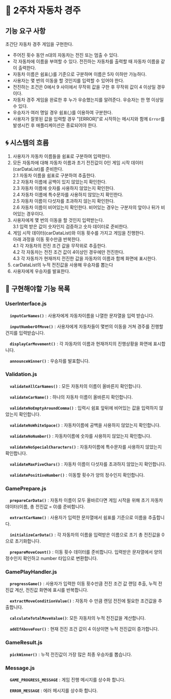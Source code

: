 # 🚗 2주차 자동차 경주

## **기능 요구 사항**

초간단 자동차 경주 게임을 구현한다.

- 주어진 횟수 동안 n대의 자동차는 전진 또는 멈출 수 있다.
- 각 자동차에 이름을 부여할 수 있다. 전진하는 자동차를 출력할 때 자동차 이름을 같이 출력한다.
- 자동차 이름은 쉼표(,)를 기준으로 구분하며 이름은 5자 이하만 가능하다.
- 사용자는 몇 번의 이동을 할 것인지를 입력할 수 있어야 한다.
- 전진하는 조건은 0에서 9 사이에서 무작위 값을 구한 후 무작위 값이 4 이상일 경우이다.
- 자동차 경주 게임을 완료한 후 누가 우승했는지를 알려준다. 우승자는 한 명 이상일 수 있다.
- 우승자가 여러 명일 경우 쉼표(,)를 이용하여 구분한다.
- 사용자가 잘못된 값을 입력할 경우 "[ERROR]"로 시작하는 메시지와 함께 `Error`를 발생시킨 후 애플리케이션은 종료되어야 한다.

## 🌀 시스템의 흐름

1. 사용자가 자동차 이름들을 쉼표로 구분하여 입력한다.
2. 모든 자동차에 대해 자동차 이름과 초기 전진값이 0인 게임 시작 데이터(carDataList)를 준비한다.<br>
   2.1 자동차 이름을 쉼표로 구분하여 추출한다.<br>
   2.2 자동차 이름에 공백이 있지 않았는지 확인한다.<br>
   2.3 자동차 이름에 숫자를 사용하지 않았는지 확인한다.<br>
   2.4 자동차 이름에 특수문자를 사용하지 않았는지 확인한다.<br>
   2.5 자동차 이름이 다섯자를 초과하지 않는지 확인한다.<br>
   2.6 자동차 이름이 비어있는지 확인한다. 비어있는 경우는 구분자의 앞이나 뒤가 비어있는 경우이다.<br>
3. 사용자에게 몇 번의 이동을 할 것인지 입력받는다.<br>
   3.1 입력 받은 값이 숫자인지 검증하고 숫자 데이터로 준비한다.
4. 게임 시작 데이터(carDataList)와 이동 횟수를 가지고 게임을 진행한다.<br>
   아래 과정을 이동 횟수만큼 반복한다.<br>
   4.1 각 자동차의 전진 조건 값을 무작위로 추출한다.<br>
   4.2 각 자동차는 전진 조건 값이 4이상인 경우에만 전진한다.<br>
   4.3 각 자동차가 현재까지 전진한 값을 자동차의 이름과 함께 화면에 표시한다.
5. carDataList의 누적 전진값을 사용해 우승자를 뽑는다
6. 사용자에게 우승자를 발표한다.

## 📝 구현해야할 기능 목록

### UserInterface.js

&emsp;**`inputCarNames()`** : 사용자에게 자동차이름을 나열한 문자열을 입력 받습니다.

&emsp;**`inputNumberOfMove()`** : 사용자에게 자동차들이 몇번의 이동을 거쳐 경주를 진행할 건지를 입력받습니다.

&emsp;**`displayCarMovement()`** : 각 자동차의 이름과 현재까지의 진행상황을 화면에 표시합니다.

&emsp;**`announceWinner()`** : 우승자를 발표합니다.

### Validation.js

&emsp;**`validateAllCarNames()`** : 모든 자동차의 이름이 올바른지 확인합니다.

&emsp;**`validateCarName()`** : 하나의 자동차 이름이 올바른지 확인합니다.

&emsp;**`validateNoEmptyAroundComma()`** : 입력시 쉼표 앞뒤에 비어있는 값을 입력하지 않았는지 확인합니다.

&emsp;**`validateNoWhiteSpace()`** : 자동차이름에 공백을 사용하지 않았는지 확인합니다.

&emsp;**`validateNoNumber()`** : 자동차이름에 숫자를 사용하지 않았는지 확인합니다.

&emsp;**`validateNoSpecialCharacters()`** : 자동차이름에 특수문자를 사용하지 않았는지 확인합니다.

&emsp;**`validateMaxFiveChars()`** : 자동차 이름이 다섯자를 초과하지 않았는지 확인합니다.

&emsp;**`validatePositiveNumber()`** : 이동할 횟수가 양의 정수인지 확인합니다.

### GamePrepare.js

&emsp;**`prepareCarData()`** : 자동차 이름이 모두 올바르다면 게임 시작을 위해 초기 자동차 데이터(이름, 총 전진값 = 0)를 준비합니다.

&emsp;**`extractCarName()`** : 사용자가 입력한 문자열에서 쉼표를 기준으로 이름을 추출합니다.

&emsp;**`initializeCarData()`** : 각 자동차의 이름을 입력받은 이름으로 초기 총 전진값을 0으로 초기화합니다.

&emsp;**`prepareMoveCount()`** : 이동 횟수 데이터를 준비합니다. 입력받은 문자열에서 양의 정수인지 확인하고 number 타입으로 변환합니다.

### GamePlayHandler.js

&emsp;**`progressGame()`** : 사용자가 입력한 이동 횟수만큼 전진 조건 값 랜덤 추출, 누적 전진값 계산, 전진값 화면에 표시를 반복합니다.

&emsp;**`extractMoveConditionValue()`** : 자동차 수 만큼 랜덤 전진에 필요한 조건값을 추출합니다.

&emsp;**`calculateTotalMoveValue()`**: 모든 자동차의 누적 전진값을 계산합니다.

&emsp;**`addIfAboveFour()`** : 현재 전진 조건 값이 4 이상이면 누적 전진값이 증가합니다.

### GameResult.js

&emsp;**`pickWinner()`** : 누적 전진값이 가장 많은 최종 우승자를 뽑습니다.

### Message.js

&emsp;**`GAME_PROGRESS_MESSAGE`** : 게임 진행 메시지를 상수화 합니다.

&emsp;**`ERROR_MESSAGE`** : 에러 메시지를 상수화 합니다.
